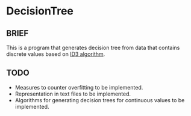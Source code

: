 # DecisionTree

## BRIEF
This is a program that generates decision tree from data that contains discrete values based on [ID3 algorithm](https://en.wikipedia.org/wiki/ID3_algorithm). 

## TODO
* Measures to counter overfitting to be implemented.
* Representation in text files to be implemented. 
* Algorithms for generating decision trees for continuous values to be implemented. 

